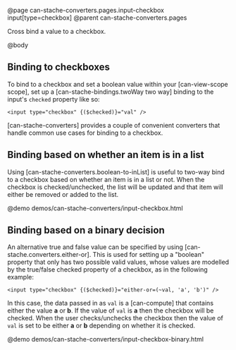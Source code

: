 @page can-stache-converters.pages.input-checkbox input[type=checkbox]
@parent can-stache-converters.pages

Cross bind a value to a checkbox.

@body

## Binding to checkboxes

To bind to a checkbox and set a boolean value within your [can-view-scope scope], set up a [can-stache-bindings.twoWay two way] binding to the input's `checked` property like so:

```
<input type="checkbox" {($checked)}="val" />
```

[can-stache-converters] provides a couple of convenient converters that handle common use cases for binding to a checkbox.

## Binding based on whether an item is in a list

Using [can-stache-converters.boolean-to-inList] is useful to two-way bind to a checkbox based on whether an item is in a list or not. When the checkbox is checked/unchecked, the list will be updated and that item will either be removed or added to the list.

@demo demos/can-stache-converters/input-checkbox.html

## Binding based on a binary decision

An alternative true and false value can be specified by using [can-stache.converters.either-or]. This is used for setting up a "boolean" property that only has two possible valid values, whose values are modelled by the true/false checked property of a checkbox, as in the following example:


```
<input type="checkbox" {($checked)}="either-or=(~val, 'a', 'b')" />
```

In this case, the data passed in as `val` is a [can-compute] that contains either the value **a** or **b**. If the value of `val` is **a** then the checkbox will be checked. When the user checks/unchecks the checkbox then the value of `val` is set to be either **a** or **b** depending on whether it is checked.

@demo demos/can-stache-converters/input-checkbox-binary.html
